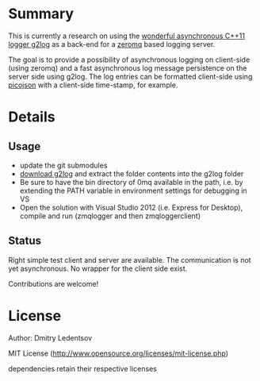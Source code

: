 Summary
=======

This is currently a research on using the [wonderful asynchronous C++11 logger g2log](http://www.codeproject.com/Articles/288827/g2log-An-efficient-asynchronous-logger-using-Cplus) as a back-end
for a [zeromq](http://www.zeromq.org/) based logging server.

The goal is to provide a possibility of asynchronous logging on client-side (using zeromq) and a fast asynchronous log message persistence on the server side using g2log.
The log entries can be formatted client-side using [picojson](https://github.com/kazuho/picojson) with a client-side time-stamp, for example.

Details
=======

Usage
-----

 * update the git submodules
 * [download g2log](https://bitbucket.org/KjellKod/g2log/overview) and extract the folder contents into the g2log folder
 * Be sure to have the bin directory of 0mq available in the path, i.e. by extending the PATH variable in environment settings for debugging in VS
 * Open the solution with Visual Studio 2012 (i.e. Express for Desktop), compile and run (zmqlogger and then zmqloggerclient)

Status
------

Right simple test client and server are available. The communication is not yet asynchronous. No wrapper for the client side exist.

Contributions are welcome!

License
=======

Author: Dmitry Ledentsov

MIT License (http://www.opensource.org/licenses/mit-license.php)

dependencies retain their respective licenses
